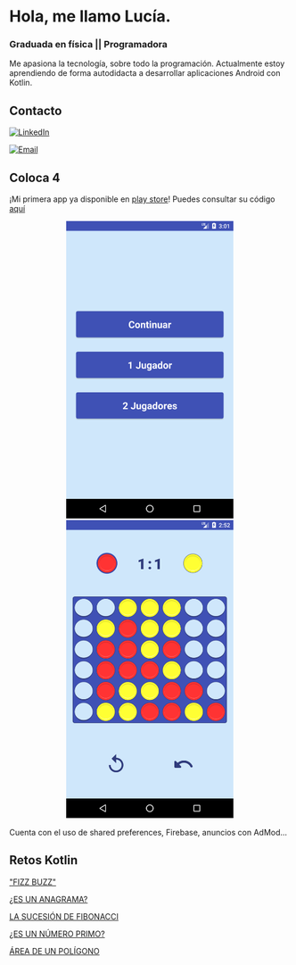 # Hola, me llamo Lucía.

### Graduada en física || Programadora

Me apasiona la tecnología, sobre todo la programación. Actualmente estoy aprendiendo de forma autodidacta a desarrollar aplicaciones Android con Kotlin.

## Contacto
[![LinkedIn](https://img.shields.io/badge/LinkedIn-Lucía_Gálvez_Durán-0077B5?&logo=linkedin&logoColor=white&labelColor=101010)](https://www.linkedin.com/in/luciagalvezduran/)

[![Email](https://img.shields.io/badge/Email-lucia.galudev@gmail.com-EC5252?&logo=gmail&logoColor=white&labelColor=101010)](mailto:lucia.galudev@gmail.com?)


## Coloca 4
¡Mi primera app ya disponible en [play store](https://play.google.com/store/apps/details?id=com.galudev.coloca4)! Puedes consultar su código [aquí](https://github.com/Galudev/Coloca4)

<div align="center">
    <img src="https://github.com/Galudev/Images/blob/main/Captura%206.png" width="300px"</img> 
    <img src="https://github.com/Galudev/Images/blob/main/Captura%205.png" width="300px"</img> 
</div> 

Cuenta con el uso de shared preferences, Firebase, anuncios con AdMod...

## Retos Kotlin

["FIZZ BUZZ"](https://github.com/Galudev/Weekly-Challenge-2022-Kotlin/blob/main/app/src/main/java/com/mouredev/weeklychallenge2022/Challenge0.kt)

[¿ES UN ANAGRAMA?](https://github.com/Galudev/Weekly-Challenge-2022-Kotlin/blob/main/app/src/main/java/com/mouredev/weeklychallenge2022/Challenge1.kt)

[LA SUCESIÓN DE FIBONACCI](https://github.com/Galudev/Weekly-Challenge-2022-Kotlin/blob/main/app/src/main/java/com/mouredev/weeklychallenge2022/Challenge2.kt)

[¿ES UN NÚMERO PRIMO?](https://github.com/Galudev/Weekly-Challenge-2022-Kotlin/blob/main/app/src/main/java/com/mouredev/weeklychallenge2022/Challenge3.kt)

[ÁREA DE UN POLÍGONO](https://github.com/Galudev/Weekly-Challenge-2022-Kotlin/blob/main/app/src/main/java/com/mouredev/weeklychallenge2022/Challenge4.kt)
